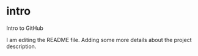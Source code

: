 # intro
Intro to GitHub

I am editing the README file. Adding some more details about the project description.
